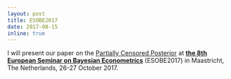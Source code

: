 ```yaml
---
layout: post
title: ESOBE2017
date: 2017-08-15
inline: true
---
```


I will present our paper on the [Partially Censored Posterior](/_projects/4_project.markdown) at [__the 8th European Seminar on Bayesian Econometrics__](http://esobe2017.org/) (ESOBE2017) in Maastricht, The Netherlands, 26-27 October 2017.